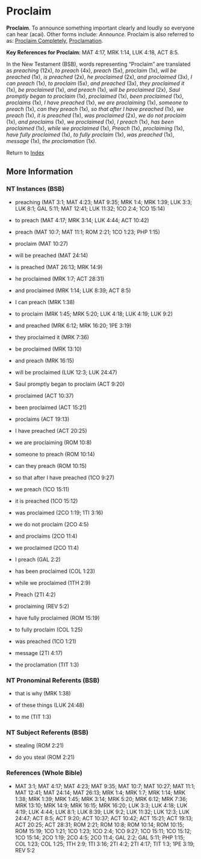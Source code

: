 # Proclaim
**Proclaim**. 
To announce something important clearly and loudly so everyone can hear (acai). 
Other forms include: 
*Announce*. 
Proclaim is also referred to as: 
[Proclaim Completely](ProclaimCompletely.md), [Proclamation](Proclamation.md). 


**Key References for Proclaim**: 
MAT 4:17, MRK 1:14, LUK 4:18, ACT 8:5. 




In the New Testament (BSB), words representing “Proclaim” are translated as 
*preaching* (12x), *to preach* (4x), *preach* (5x), *proclaim* (1x), *will be preached* (1x), *is preached* (2x), *he proclaimed* (2x), *and proclaimed* (3x), *I can preach* (1x), *to proclaim* (5x), *and preached* (3x), *they proclaimed it* (1x), *be proclaimed* (1x), *and preach* (1x), *will be proclaimed* (2x), *Saul promptly began to proclaim* (1x), *proclaimed* (1x), *been proclaimed* (1x), *proclaims* (1x), *I have preached* (1x), *we are proclaiming* (1x), *someone to preach* (1x), *can they preach* (1x), *so that after I have preached* (1x), *we preach* (1x), *it is preached* (1x), *was proclaimed* (2x), *we do not proclaim* (1x), *and proclaims* (1x), *we proclaimed* (1x), *I preach* (1x), *has been proclaimed* (1x), *while we proclaimed* (1x), *Preach* (1x), *proclaiming* (1x), *have fully proclaimed* (1x), *to fully proclaim* (1x), *was preached* (1x), *message* (1x), *the proclamation* (1x). 


Return to [Index](00-Index.md)

## More Information

### NT Instances (BSB)

* preaching (MAT 3:1; MAT 4:23; MAT 9:35; MRK 1:4; MRK 1:39; LUK 3:3; LUK 8:1; GAL 5:11; MAT 12:41; LUK 11:32; 1CO 2:4; 1CO 15:14)

* to preach (MAT 4:17; MRK 3:14; LUK 4:44; ACT 10:42)

* preach (MAT 10:7; MAT 11:1; ROM 2:21; 1CO 1:23; PHP 1:15)

* proclaim (MAT 10:27)

* will be preached (MAT 24:14)

* is preached (MAT 26:13; MRK 14:9)

* he proclaimed (MRK 1:7; ACT 28:31)

* and proclaimed (MRK 1:14; LUK 8:39; ACT 8:5)

* I can preach (MRK 1:38)

* to proclaim (MRK 1:45; MRK 5:20; LUK 4:18; LUK 4:19; LUK 9:2)

* and preached (MRK 6:12; MRK 16:20; 1PE 3:19)

* they proclaimed it (MRK 7:36)

* be proclaimed (MRK 13:10)

* and preach (MRK 16:15)

* will be proclaimed (LUK 12:3; LUK 24:47)

* Saul promptly began to proclaim (ACT 9:20)

* proclaimed (ACT 10:37)

* been proclaimed (ACT 15:21)

* proclaims (ACT 19:13)

* I have preached (ACT 20:25)

* we are proclaiming (ROM 10:8)

* someone to preach (ROM 10:14)

* can they preach (ROM 10:15)

* so that after I have preached (1CO 9:27)

* we preach (1CO 15:11)

* it is preached (1CO 15:12)

* was proclaimed (2CO 1:19; 1TI 3:16)

* we do not proclaim (2CO 4:5)

* and proclaims (2CO 11:4)

* we proclaimed (2CO 11:4)

* I preach (GAL 2:2)

* has been proclaimed (COL 1:23)

* while we proclaimed (1TH 2:9)

* Preach (2TI 4:2)

* proclaiming (REV 5:2)

* have fully proclaimed (ROM 15:19)

* to fully proclaim (COL 1:25)

* was preached (1CO 1:21)

* message (2TI 4:17)

* the proclamation (TIT 1:3)



### NT Pronominal Referents (BSB)

* that is why (MRK 1:38)

* of these things (LUK 24:48)

* to me (TIT 1:3)



### NT Subject Referents (BSB)

* stealing (ROM 2:21)

* do you steal (ROM 2:21)



### References (Whole Bible)

* MAT 3:1; MAT 4:17; MAT 4:23; MAT 9:35; MAT 10:7; MAT 10:27; MAT 11:1; MAT 12:41; MAT 24:14; MAT 26:13; MRK 1:4; MRK 1:7; MRK 1:14; MRK 1:38; MRK 1:39; MRK 1:45; MRK 3:14; MRK 5:20; MRK 6:12; MRK 7:36; MRK 13:10; MRK 14:9; MRK 16:15; MRK 16:20; LUK 3:3; LUK 4:18; LUK 4:19; LUK 4:44; LUK 8:1; LUK 8:39; LUK 9:2; LUK 11:32; LUK 12:3; LUK 24:47; ACT 8:5; ACT 9:20; ACT 10:37; ACT 10:42; ACT 15:21; ACT 19:13; ACT 20:25; ACT 28:31; ROM 2:21; ROM 10:8; ROM 10:14; ROM 10:15; ROM 15:19; 1CO 1:21; 1CO 1:23; 1CO 2:4; 1CO 9:27; 1CO 15:11; 1CO 15:12; 1CO 15:14; 2CO 1:19; 2CO 4:5; 2CO 11:4; GAL 2:2; GAL 5:11; PHP 1:15; COL 1:23; COL 1:25; 1TH 2:9; 1TI 3:16; 2TI 4:2; 2TI 4:17; TIT 1:3; 1PE 3:19; REV 5:2



